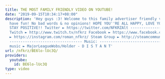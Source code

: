 ```yaml
---
title: THE MOST FAMILY FRIENDLY VIDEO ON YOUTUBE!
date: "2019-09-15T10:34:17+08:00"
description: 'Hey guys :3! Welcome to this family advertiser friendly video! Let''s
  have fun! No bad words & no opinions! HOPE YOU''RE ALL HAPPY, LOVE YOU GUYS :3 XOXO!
  STAY POSITIVE!! Twitter ► https://twitter.com/NFKRZAlt ---------------------------------
  Twitch ► http://www.twitch.tv/nfkrz Facebook ► https://www.facebook.com/NFKRZ1 Instagram
  ► https://instagram.com/roman_nfkrz/ Steam Group ► http://steamcommunity.com/groups/nfkrzgroup
  --------------------------------- Music: --------------------------------- Outro
  music ► MajorLeagueWobs/Holder - D I S T A N T'
url: /nfkrz/BE6lo-lUc3Q/
providers:
  youtube:
    id: BE6lo-lUc3Q
type: video
---
```


